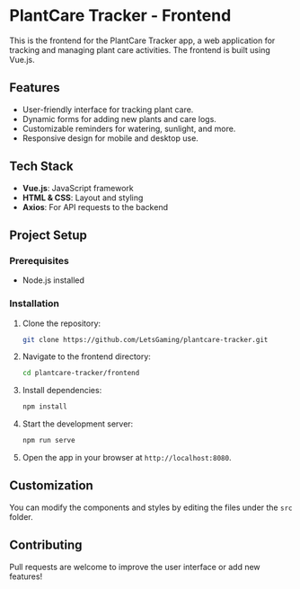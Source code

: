 # PlantCare Tracker - Frontend

This is the frontend for the PlantCare Tracker app, a web application for tracking and managing plant care activities. The frontend is built using Vue.js.

## Features
- User-friendly interface for tracking plant care.
- Dynamic forms for adding new plants and care logs.
- Customizable reminders for watering, sunlight, and more.
- Responsive design for mobile and desktop use.

## Tech Stack
- **Vue.js**: JavaScript framework
- **HTML & CSS**: Layout and styling
- **Axios**: For API requests to the backend

## Project Setup

### Prerequisites
- Node.js installed

### Installation
1. Clone the repository:
   ```bash
   git clone https://github.com/LetsGaming/plantcare-tracker.git
   ```
2. Navigate to the frontend directory:
   ```bash
   cd plantcare-tracker/frontend
   ```
3. Install dependencies:
   ```bash
   npm install
   ```
4. Start the development server:
   ```bash
   npm run serve
   ```

5. Open the app in your browser at `http://localhost:8080`.

## Customization
You can modify the components and styles by editing the files under the `src` folder.

## Contributing
Pull requests are welcome to improve the user interface or add new features!

